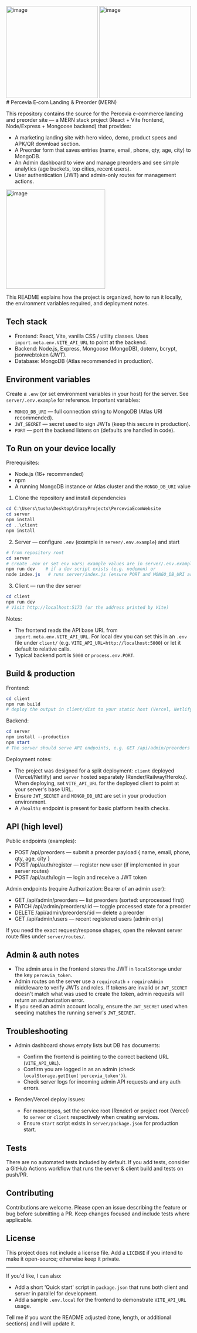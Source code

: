 
<img height="250" alt="image" src="https://github.com/user-attachments/assets/bbbdf0a6-1a59-41d5-b3bd-f7038a287fc2" />
<img  height="250"  alt="image" src="https://github.com/user-attachments/assets/46b5d945-79b1-4c87-ade6-2ff83f3bde40" />
<div></div>
# Percevia E‑com Landing & Preorder (MERN)

This repository contains the source for the Percevia e-commerce landing and preorder site — a MERN stack project (React + Vite frontend, Node/Express + Mongoose backend) that provides:

- A marketing landing site with hero video, demo, product specs and APK/QR download section.
- A Preorder form that saves entries (name, email, phone, qty, age, city) to MongoDB.
- An Admin dashboard to view and manage preorders and see simple analytics (age buckets, top cities, recent users).
- User authentication (JWT) and admin-only routes for management actions.

<img height="270" alt="image" src="https://github.com/user-attachments/assets/2d1119b2-e23b-49d6-973b-7f008c407463" />


This README explains how the project is organized, how to run it locally, the environment variables required, and deployment notes.

## Tech stack

- Frontend: React, Vite, vanilla CSS / utility classes. Uses `import.meta.env.VITE_API_URL` to point at the backend.
- Backend: Node.js, Express, Mongoose (MongoDB), dotenv, bcrypt, jsonwebtoken (JWT).
- Database: MongoDB (Atlas recommended in production).

## Environment variables

Create a `.env` (or set environment variables in your host) for the server. See `server/.env.example` for reference. Important variables:

- `MONGO_DB_URI` — full connection string to MongoDB (Atlas URI recommended).
- `JWT_SECRET` — secret used to sign JWTs (keep this secure in production).
- `PORT` — port the backend listens on (defaults are handled in code).

## To Run on your device locally

Prerequisites:

- Node.js (16+ recommended)
- npm
- A running MongoDB instance or Atlas cluster and the `MONGO_DB_URI` value

1) Clone the repository and install dependencies

```powershell
cd C:\Users\tusha\Desktop\CrazyProjects\PerceviaEcomWebsite
cd server
npm install
cd ..\client
npm install
```

2) Server — configure `.env` (example in `server/.env.example`) and start

```powershell
# from repository root
cd server
# create .env or set env vars; example values are in server/.env.example
npm run dev    # if a dev script exists (e.g. nodemon) or
node index.js   # runs server/index.js (ensure PORT and MONGO_DB_URI are set)
```

3) Client — run the dev server

```powershell
cd client
npm run dev
# Visit http://localhost:5173 (or the address printed by Vite)
```

Notes:
- The frontend reads the API base URL from `import.meta.env.VITE_API_URL`. For local dev you can set this in an `.env` file under `client/` (e.g. `VITE_API_URL=http://localhost:5000`) or let it default to relative calls.
- Typical backend port is `5000` or `process.env.PORT`.

## Build & production

Frontend:

```powershell
cd client
npm run build
# deploy the output in client/dist to your static host (Vercel, Netlify, S3+CloudFront, etc.)
```

Backend:

```powershell
cd server
npm install --production
npm start
# The server should serve API endpoints, e.g. GET /api/admin/preorders
```

Deployment notes:

- The project was designed for a split deployment: `client` deployed (Vercel/Netlify) and `server` hosted separately (Render/Railway/Heroku). When deploying, set `VITE_API_URL` for the deployed client to point at your server's base URL.
- Ensure `JWT_SECRET` and `MONGO_DB_URI` are set in your production environment.
- A `/healthz` endpoint is present for basic platform health checks.

## API (high level)

Public endpoints (examples):

- POST /api/preorders — submit a preorder payload { name, email, phone, qty, age, city }
- POST /api/auth/register — register new user (if implemented in your server routes)
- POST /api/auth/login — login and receive a JWT token

Admin endpoints (require Authorization: Bearer <token> of an admin user):

- GET /api/admin/preorders — list preorders (sorted: unprocessed first)
- PATCH /api/admin/preorders/:id — toggle processed state for a preorder
- DELETE /api/admin/preorders/:id — delete a preorder
- GET /api/admin/users — recent registered users (admin only)

If you need the exact request/response shapes, open the relevant server route files under `server/routes/`.

## Admin & auth notes

- The admin area in the frontend stores the JWT in `localStorage` under the key `percevia_token`.
- Admin routes on the server use a `requireAuth` + `requireAdmin` middleware to verify JWTs and roles. If tokens are invalid or `JWT_SECRET` doesn't match what was used to create the token, admin requests will return an authorization error.
- If you seed an admin account locally, ensure the `JWT_SECRET` used when seeding matches the running server's `JWT_SECRET`.

## Troubleshooting

- Admin dashboard shows empty lists but DB has documents:
	- Confirm the frontend is pointing to the correct backend URL (`VITE_API_URL`).
	- Confirm you are logged in as an admin (check `localStorage.getItem('percevia_token')`).
	- Check server logs for incoming admin API requests and any auth errors.

- Render/Vercel deploy issues:
	- For monorepos, set the service root (Render) or project root (Vercel) to `server` or `client` respectively when creating services.
	- Ensure `start` script exists in `server/package.json` for production start.

## Tests

There are no automated tests included by default. If you add tests, consider a GitHub Actions workflow that runs the server & client build and tests on push/PR.

## Contributing

Contributions are welcome. Please open an issue describing the feature or bug before submitting a PR. Keep changes focused and include tests where applicable.

## License

This project does not include a license file. Add a `LICENSE` if you intend to make it open-source; otherwise keep it private.

---

If you'd like, I can also:

- Add a short 'Quick start' script in `package.json` that runs both client and server in parallel for development.
- Add a sample `.env.local` for the frontend to demonstrate `VITE_API_URL` usage.

Tell me if you want the README adjusted (tone, length, or additional sections) and I will update it.













